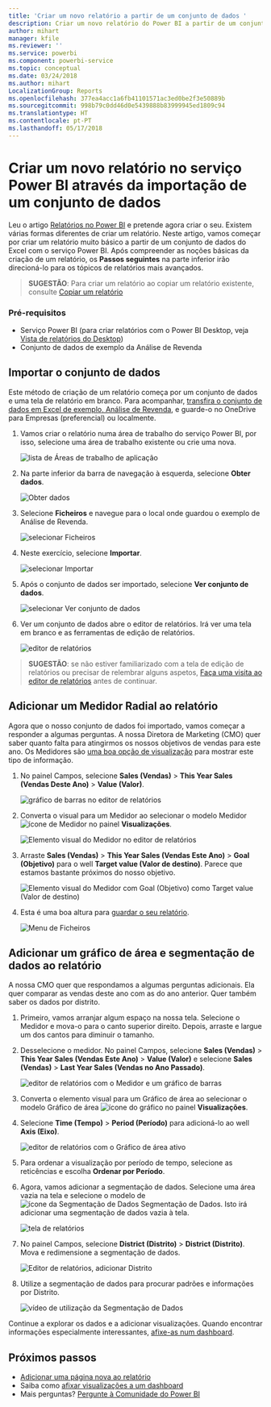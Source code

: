 ```yaml
---
title: 'Criar um novo relatório a partir de um conjunto de dados '
description: Criar um novo relatório do Power BI a partir de um conjunto de dados.
author: mihart
manager: kfile
ms.reviewer: ''
ms.service: powerbi
ms.component: powerbi-service
ms.topic: conceptual
ms.date: 03/24/2018
ms.author: mihart
LocalizationGroup: Reports
ms.openlocfilehash: 377ea4acc1a6fb41101571ac3ed0be2f3e50889b
ms.sourcegitcommit: 998b79c0dd46d0e5439888b83999945ed1809c94
ms.translationtype: HT
ms.contentlocale: pt-PT
ms.lasthandoff: 05/17/2018
---
```

# <a name="create-a-new-report-in-power-bi-service-by-importing-a-dataset"></a>Criar um novo relatório no serviço Power BI através da importação de um conjunto de dados
Leu o artigo [Relatórios no Power BI](service-reports.md) e pretende agora criar o seu. Existem várias formas diferentes de criar um relatório. Neste artigo, vamos começar por criar um relatório muito básico a partir de um conjunto de dados do Excel com o serviço Power BI. Após compreender as noções básicas da criação de um relatório, os **Passos seguintes** na parte inferior irão direcioná-lo para os tópicos de relatórios mais avançados.  

> **SUGESTÃO**: Para criar um relatório ao copiar um relatório existente, consulte [Copiar um relatório](power-bi-report-copy.md)
> 
### <a name="prerequisites"></a>Pré-requisitos
- Serviço Power BI (para criar relatórios com o Power BI Desktop, veja [Vista de relatórios do Desktop](desktop-report-view.md))  
- Conjunto de dados de exemplo da Análise de Revenda

## <a name="import-the-dataset"></a>Importar o conjunto de dados
Este método de criação de um relatório começa por um conjunto de dados e uma tela de relatório em branco. Para acompanhar, [transfira o conjunto de dados em Excel de exemplo, Análise de Revenda](http://go.microsoft.com/fwlink/?LinkId=529778), e guarde-o no OneDrive para Empresas (preferencial) ou localmente.

1. Vamos criar o relatório numa área de trabalho do serviço Power BI, por isso, selecione uma área de trabalho existente ou crie uma nova.
   
   ![lista de Áreas de trabalho de aplicação](media/service-report-create-new/power-bi-workspaces2.png)
2. Na parte inferior da barra de navegação à esquerda, selecione **Obter dados**.
   
   ![Obter dados](media/service-report-create-new/power-bi-get-data3.png)
3. Selecione **Ficheiros** e navegue para o local onde guardou o exemplo de Análise de Revenda.
   
    ![selecionar Ficheiros](media/service-report-create-new/power-bi-select-files.png)
4. Neste exercício, selecione **Importar**.
   
   ![selecionar Importar](media/service-report-create-new/power-bi-import.png)
5. Após o conjunto de dados ser importado, selecione **Ver conjunto de dados**.
   
   ![selecionar Ver conjunto de dados](media/service-report-create-new/power-bi-view-dataset.png)
6. Ver um conjunto de dados abre o editor de relatórios.  Irá ver uma tela em branco e as ferramentas de edição de relatórios.
   
   ![editor de relatórios](media/service-report-create-new/power-bi-blank-report.png)

> **SUGESTÃO**: se não estiver familiarizado com a tela de edição de relatórios ou precisar de relembrar alguns aspetos, [Faça uma visita ao editor de relatórios](service-the-report-editor-take-a-tour.md) antes de continuar.
> 
> 

## <a name="add-a-radial-gauge-to-the-report"></a>Adicionar um Medidor Radial ao relatório
Agora que o nosso conjunto de dados foi importado, vamos começar a responder a algumas perguntas.  A nossa Diretora de Marketing (CMO) quer saber quanto falta para atingirmos os nossos objetivos de vendas para este ano. Os Medidores são [uma boa opção de visualização](power-bi-report-visualizations.md) para mostrar este tipo de informação.

1. No painel Campos, selecione **Sales (Vendas)** > **This Year Sales (Vendas Deste Ano)** > **Value (Valor)**.
   
    ![gráfico de barras no editor de relatórios](media/service-report-create-new/power-bi-report-step1.png)
2. Converta o visual para um Medidor ao selecionar o modelo Medidor ![ícone de Medidor](media/service-report-create-new/powerbi-gauge-icon.png) no painel **Visualizações**.
   
    ![Elemento visual do Medidor no editor de relatórios](media/service-report-create-new/power-bi-report-step2.png)
3. Arraste **Sales (Vendas)** > **This Year Sales (Vendas Este Ano)** > **Goal (Objetivo)** para o well **Target value (Valor de destino)**. Parece que estamos bastante próximos do nosso objetivo.
   
    ![Elemento visual do Medidor com Goal (Objetivo) como Target value (Valor de destino)](media/service-report-create-new/power-bi-report-step3.png)
4. Esta é uma boa altura para [guardar o seu relatório](service-report-save.md).
   
   ![Menu de Ficheiros](media/service-report-create-new/powerbi-save.png)

## <a name="add-an-area-chart-and-slicer-to-the-report"></a>Adicionar um gráfico de área e segmentação de dados ao relatório
A nossa CMO quer que respondamos a algumas perguntas adicionais. Ela quer comparar as vendas deste ano com as do ano anterior. Quer também saber os dados por distrito.

1. Primeiro, vamos arranjar algum espaço na nossa tela. Selecione o Medidor e mova-o para o canto superior direito. Depois, arraste e largue um dos cantos para diminuir o tamanho.
2. Desselecione o medidor. No painel Campos, selecione **Sales (Vendas)** > **This Year Sales (Vendas Este Ano)** > **Value (Valor)** e selecione **Sales (Vendas)** > **Last Year Sales (Vendas no Ano Passado)**.
   
    ![editor de relatórios com o Medidor e um gráfico de barras](media/service-report-create-new/power-bi-report-step4.png)
3. Converta o elemento visual para um Gráfico de área ao selecionar o modelo Gráfico de área ![ícone do gráfico](media/service-report-create-new/power-bi-areachart-icon.png) no painel **Visualizações**.
4. Selecione **Time (Tempo)** > **Period (Período)** para adicioná-lo ao well **Axis (Eixo)**.
   
    ![editor de relatórios com o Gráfico de área ativo](media/service-report-create-new/power-bi-report-step5.png)
5. Para ordenar a visualização por período de tempo, selecione as reticências e escolha **Ordenar por Período**.
6. Agora, vamos adicionar a segmentação de dados. Selecione uma área vazia na tela e selecione o modelo de ![ícone da Segmentação de Dados](media/service-report-create-new/power-bi-slicer-icon.png)    Segmentação de Dados. Isto irá adicionar uma segmentação de dados vazia à tela.
   
    ![tela de relatórios](media/service-report-create-new/power-bi-report-step6.png)    
7. No painel Campos, selecione **District (Distrito)** > **District (Distrito)**. Mova e redimensione a segmentação de dados.
   
    ![Editor de relatórios, adicionar Distrito](media/service-report-create-new/power-bi-report-step7.png)  
8. Utilize a segmentação de dados para procurar padrões e informações por Distrito.
   
   ![vídeo de utilização da Segmentação de Dados](media/service-report-create-new/power-bi-slicer-video2.gif)  

Continue a explorar os dados e a adicionar visualizações. Quando encontrar informações especialmente interessantes, [afixe-as num dashboard](service-dashboard-pin-tile-from-report.md).

## <a name="next-steps"></a>Próximos passos
* [Adicionar uma página nova ao relatório](power-bi-report-add-page.md)  
* Saiba como [afixar visualizações a um dashboard](service-dashboard-pin-tile-from-report.md)   
* Mais perguntas? [Pergunte à Comunidade do Power BI](http://community.powerbi.com/)

